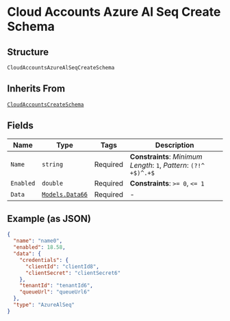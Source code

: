 
# Cloud Accounts Azure Al Seq Create Schema

## Structure

`CloudAccountsAzureAlSeqCreateSchema`

## Inherits From

[`CloudAccountsCreateSchema`](../../doc/models/cloud-accounts-create-schema.md)

## Fields

| Name | Type | Tags | Description |
|  --- | --- | --- | --- |
| `Name` | `string` | Required | **Constraints**: *Minimum Length*: `1`, *Pattern*: `(?!^ +$)^.+$` |
| `Enabled` | `double` | Required | **Constraints**: `>= 0`, `<= 1` |
| `Data` | [`Models.Data66`](../../doc/models/data-66.md) | Required | - |

## Example (as JSON)

```json
{
  "name": "name0",
  "enabled": 18.58,
  "data": {
    "credentials": {
      "clientId": "clientId8",
      "clientSecret": "clientSecret6"
    },
    "tenantId": "tenantId6",
    "queueUrl": "queueUrl6"
  },
  "type": "AzureAlSeq"
}
```

